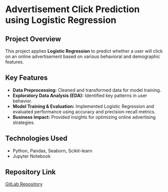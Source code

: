 # Advertisement Click Prediction using Logistic Regression

## Project Overview
This project applies **Logistic Regression** to predict whether a user will click on an online advertisement based on various behavioral and demographic features.

## Key Features
- **Data Preprocessing:** Cleaned and transformed data for model training.
- **Exploratory Data Analysis (EDA):** Identified key patterns in user behavior.
- **Model Training & Evaluation:** Implemented Logistic Regression and evaluated performance using accuracy and precision-recall metrics.
- **Business Impact:** Provided insights for optimizing online advertising strategies.

## Technologies Used
- Python, Pandas, Seaborn, Scikit-learn
- Jupyter Notebook

## Repository Link
[GitLab Repository](https://gitlab.com/eli-carella/ad-clicks)
